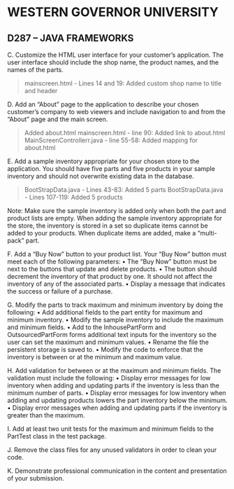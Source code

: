 
# WESTERN GOVERNOR UNIVERSITY 
## D287 – JAVA FRAMEWORKS



C.  Customize the HTML user interface for your customer’s application. The user interface should include the shop name, the product names, and the names of the parts.

> mainscreen.html - Lines 14 and 19: Added custom shop name to title and header

D.  Add an “About” page to the application to describe your chosen customer’s company to web viewers and include navigation to and from the “About” page and the main screen.

> Added about.html
> mainscreen.html - line 90: Added link to about.html
> MainScreenControllerr.java - line 55-58: Added mapping for about.html

E.  Add a sample inventory appropriate for your chosen store to the application. You should have five parts and five products in your sample inventory and should not overwrite existing data in the database.

> BootStrapData.java - Lines 43-83: Added 5 parts
> BootStrapData.java - Lines 107-119: Added 5 products

Note: Make sure the sample inventory is added only when both the part and product lists are empty. When adding the sample inventory appropriate for the store, the inventory is stored in a set so duplicate items cannot be added to your products. When duplicate items are added, make a “multi-pack” part.


F.  Add a “Buy Now” button to your product list. Your “Buy Now” button must meet each of the following parameters:
•  The “Buy Now” button must be next to the buttons that update and delete products.
•  The button should decrement the inventory of that product by one. It should not affect the inventory of any of the associated parts.
•  Display a message that indicates the success or failure of a purchase.


G.  Modify the parts to track maximum and minimum inventory by doing the following:
•  Add additional fields to the part entity for maximum and minimum inventory.
•  Modify the sample inventory to include the maximum and minimum fields.
•  Add to the InhousePartForm and OutsourcedPartForm forms additional text inputs for the inventory so the user can set the maximum and minimum values.
•  Rename the file the persistent storage is saved to.
•  Modify the code to enforce that the inventory is between or at the minimum and maximum value.


H.  Add validation for between or at the maximum and minimum fields. The validation must include the following:
•  Display error messages for low inventory when adding and updating parts if the inventory is less than the minimum number of parts.
•  Display error messages for low inventory when adding and updating products lowers the part inventory below the minimum.
•  Display error messages when adding and updating parts if the inventory is greater than the maximum.


I.  Add at least two unit tests for the maximum and minimum fields to the PartTest class in the test package.


J.  Remove the class files for any unused validators in order to clean your code.


K.  Demonstrate professional communication in the content and presentation of your submission.